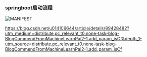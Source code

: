 ### springboot启动流程

![MANIFEST](C:\Users\wuzhuwei\Desktop\studyNotes\springboot\MANIFEST.png)

https://blog.csdn.net/u014106644/article/details/89428482?utm_medium=distribute.pc_relevant_t0.none-task-blog-BlogCommendFromMachineLearnPai2-1.add_param_isCf&depth_1-utm_source=distribute.pc_relevant_t0.none-task-blog-BlogCommendFromMachineLearnPai2-1.add_param_isCf

